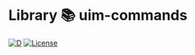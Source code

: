 # Library 📚 uim-commands

[![D](https://github.com/UIMSolutions/uim/actions/workflows/uim-commands.yml/badge.svg)](https://github.com/UIMSolutions/uim/actions/workflows/uim-commands.yml) [![License](https://img.shields.io/badge/License-Apache_2.0-blue.svg)](https://opensource.org/licenses/Apache-2.0)
